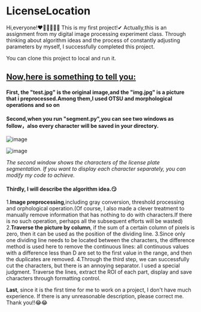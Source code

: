 # LicenseLocation

Hi,everyone!❤🧡💛💚💙💜
This is my first project!✔
Actually,this is an assignment from my digital image processing experiment class.
Through thinking about algorithm ideas and the process of constantly adjusting parameters by myself, I successfully completed this project.

You can clone this project to local and run it.

## <u>Now,here is something to tell you:</u>

#### First, the "test.jpg" is the original image,and the "img.jpg" is a picture that i preprocessed.Among them,I used OTSU and morphological operations and so on

#### Second,when you run "segment.py",you can see two windows as follow，also every character will be saved in your directory.

![image](https://user-images.githubusercontent.com/76271045/147907507-0ea9bad0-ca20-499a-acd5-294fcc067569.png)

![image](https://user-images.githubusercontent.com/76271045/147907606-543f6e1b-bd84-49d4-863b-42b4b9b14efa.png)

*The second window shows the characters of the license plate segmentation. If you want to  display each character separately, you can modify my code to achieve.*

#### Thirdly, I will describe the algorithm idea.😏

1.**Image preprocessing**,including gray conversion, threshold processing and orphological operation.(Of course, I also made a clever treatment to manually remove information that has nothing to do with characters.If there is no such operation, perhaps all the subsequent efforts will be wasted)
2.**Traverse the picture by column**, if the sum of a certain column of pixels is zero, then it can be used as the position of the dividing line.
3.Since only one dividing line needs to be located between the characters, the difference method is used here to remove the continuous lines: all continuous values with a difference less than D are set to the first value in the range, and then the duplicates are removed.
4.Through the third step, we can successfully cut the characters, but there is an annoying separator. I used a special judgment. Traverse the lines, extract the ROI of each part, display and save characters through formatting control.

**Last**, since it is the first time for me to work on a project, I don't have much experience. If there is any unreasonable description, please correct me.
Thank you!!😂😂
